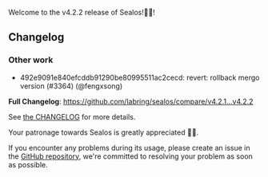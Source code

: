 Welcome to the v4.2.2 release of Sealos!🎉🎉!



## Changelog
### Other work
* 492e9091e840efcddb91290be80995511ac2cecd: revert: rollback mergo version (#3364) (@fengxsong)

**Full Changelog**: https://github.com/labring/sealos/compare/v4.2.1...v4.2.2

See [the CHANGELOG](https://github.com/labring/sealos/blob/main/CHANGELOG/CHANGELOG.md) for more details.

Your patronage towards Sealos is greatly appreciated 🎉🎉.

If you encounter any problems during its usage, please create an issue in the [GitHub repository](https://github.com/labring/sealos), we're committed to resolving your problem as soon as possible.
